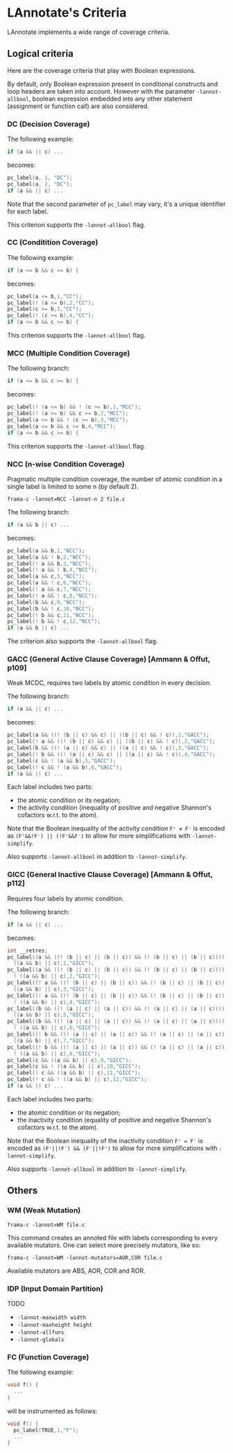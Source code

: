 LAnnotate's Criteria
====================

LAnnotate implements a wide range of coverage criteria.

Logical criteria
----------------

Here are the coverage criteria that play with Boolean expressions.

By default, only Boolean expression present in conditional constructs and loop
headers are taken into account. However with the parameter `-lannot-allbool`,
boolean expression embedded into any other statement (assignment or function
call) are also considered.

### DC (Decision Coverage)

The following example:

```c
if (a && || c) ...
```

becomes:

```c
pc_label(a, 1, "DC");
pc_label(a, 2, "DC");
if (a && || c) ...
```

Note that the second parameter of `pc_label` may vary, it's a unique identifier
for each label.

This criterion supports the `-lannot-allbool` flag.

### CC (Conditition Coverage)


The following example:
```c
if (a <= b && c >= b) {
```

becomes:

```c
pc_label(a <= b,1,"CC");
pc_label(! (a <= b),2,"CC");
pc_label(c >= b,3,"CC");
pc_label(! (c >= b),4,"CC");
if (a <= b && c >= b) {
```

This criterion supports the `-lannot-allbool` flag.

### MCC (Multiple Condition Coverage)

The following branch:

```c
if (a <= b && c >= b) {
```

becomes:

```c
pc_label(! (a <= b) && ! (c >= b),1,"MCC");
pc_label(! (a <= b) && c >= b,2,"MCC");
pc_label(a <= b && ! (c >= b),3,"MCC");
pc_label(a <= b && c >= b,4,"MCC");
if (a <= b && c >= b) {
```

This criterion supports the `-lannot-allbool` flag.

### NCC (n-wise Condition Coverage)

Pragmatic multiple condition coverage, the number of atomic condition in a
single label is limited to some n (by default 2).

    frama-c -lannot=NCC -lannot-n 2 file.c

The following branch:

```c
if (a && b || c) ...
```

becomes:

```c
pc_label(a && b,1,"NCC");
pc_label(a && ! b,2,"NCC");
pc_label(! a && b,3,"NCC");
pc_label(! a && ! b,4,"NCC");
pc_label(a && c,5,"NCC");
pc_label(a && ! c,6,"NCC");
pc_label(! a && c,7,"NCC");
pc_label(! a && ! c,8,"NCC");
pc_label(b && c,9,"NCC");
pc_label(b && ! c,10,"NCC");
pc_label(! b && c,11,"NCC");
pc_label(! b && ! c,12,"NCC");
if (a && b || c) ...
```

The criterion also supports the `-lannot-allbool` flag.


### GACC (General Active Clause Coverage) [Ammann & Offut, p109]

Weak MCDC, requires two labels by atomic condition in every decision.

The following branch:

```c
if (a && || c) ...
```

becomes:

```c
pc_label(a && ((! (b || c) && c) || ((b || c) && ! c)),1,"GACC");
pc_label(! a && ((! (b || c) && c) || ((b || c) && ! c)),2,"GACC");
pc_label(b && ((! (a || c) && c) || ((a || c) && ! c)),3,"GACC");
pc_label(! b && ((! (a || c) && c) || ((a || c) && ! c)),4,"GACC");
pc_label(c && ! (a && b),5,"GACC");
pc_label(! c && ! (a && b),6,"GACC");
if (a && || c) ...
```

Each label includes two parts:
  - the atomic condition or its negation;
  - the activity condition (inequality of positive and negative
    Shannon's cofactors w.r.t. to the atom).

Note that the Boolean inequality of the activity condition `F⁺ ≠ F⁻` is
encoded as `(F⁺&&!F⁻) || (!F⁺&&F⁻)` to allow for more simplifications with
`-lannot-simplify`.

Also supports `-lannot-allbool` in addition to `-lannot-simplify`.

### GICC (General Inactive Clause Coverage) [Ammann & Offut, p112]

Requires four labels by atomic condition.

The following branch:

```c
if (a && || c) ...
```

becomes:

```c
int __retres;
pc_label((a && ((! (b || c) || (b || c)) && (! (b || c) || (b || c)))) &&
  ((a && b) || c),1,"GICC");
pc_label((a && ((! (b || c) || (b || c)) && (! (b || c) || (b || c)))) &&
  ! ((a && b) || c),2,"GICC");
pc_label((! a && ((! (b || c) || (b || c)) && (! (b || c) || (b || c)))) &&
  ((a && b) || c),3,"GICC");
pc_label((! a && ((! (b || c) || (b || c)) && (! (b || c) || (b || c)))) &&
  ! ((a && b) || c),4,"GICC");
pc_label((b && ((! (a || c) || (a || c)) && (! (a || c) || (a || c)))) &&
  ((a && b) || c),5,"GICC");
pc_label((b && ((! (a || c) || (a || c)) && (! (a || c) || (a || c)))) &&
  ! ((a && b) || c),6,"GICC");
pc_label((! b && ((! (a || c) || (a || c)) && (! (a || c) || (a || c)))) &&
  ((a && b) || c),7,"GICC");
pc_label((! b && ((! (a || c) || (a || c)) && (! (a || c) || (a || c)))) &&
  ! ((a && b) || c),8,"GICC");
pc_label(c && ((a && b) || c),9,"GICC");
pc_label(c && ! ((a && b) || c),10,"GICC");
pc_label(! c && ((a && b) || c),11,"GICC");
pc_label(! c && ! ((a && b) || c),12,"GICC");
if (a && || c) ...
```

Each label includes two parts:
  - the atomic condition or its negation;
  - the inactivity condition (equality of positive and negative
    Shannon's cofactors w.r.t. to the atom).

Note that the Boolean inequality of the inactivity condition `F⁺ = F⁻` is
encoded as `(F⁺||!F⁻) && (F⁻||!F⁺)` to allow for more simplifications with
`-lannot-simplify`.

Also supports `-lannot-allbool` in addition to `-lannot-simplify`.


Others
------

### WM (Weak Mutation)

    frama-c -lannot=WM file.c

This command creates an annoted file with labels corresponding to every
available mutators. One can select more precisely mutators, like so:

    frama-c -lannot=WM -lannot-mutators=AOR,COR file.c

Available mutators are ABS, AOR, COR and ROR.


### IDP (Input Domain Partition)

TODO

  - `-lannot-maxwidth width`
  - `-lannot-maxheight height`
  - `-lannot-allfuns`
  - `-lannot-globals`

### FC (Function Coverage)

The following example:

```c
void f() {
  ...
}
```

will be instrumented as follows:

```c
void f() {
  pc_label(TRUE,1,"F");
  ...
}
```
